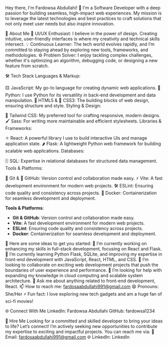 Hey there, I'm Fardowsa Abdullahi! 👋
I'm a Software Developer with a deep passion for building seamless, high-impact web experiences. My mission is to leverage the latest technologies and best practices to craft solutions that not only meet user needs but also inspire innovation.

🚀 About Me
🎨 UI/UX Enthusiast: I believe in the power of design. Creating intuitive, user-friendly interfaces is where my creativity and technical skills intersect.
💡 Continuous Learner: The tech world evolves rapidly, and I’m committed to staying ahead by exploring new tools, frameworks, and methodologies.
⚙️ Problem Solver: I enjoy tackling complex challenges, whether it's optimizing an algorithm, debugging code, or designing a new feature from scratch.

🛠 Tech Stack
Languages & Markup:

🟨 JavaScript: My go-to language for creating dynamic web applications.
🐍 Python: I use Python for its versatility in back-end development and data manipulation.
📝 HTML5 & 🎨 CSS3: The building blocks of web design, ensuring structure and style.
Styling & Design:

🎨 Tailwind CSS: My preferred tool for crafting responsive, modern designs.
🖌️ Sass: For writing more maintainable and efficient stylesheets.
Libraries & Frameworks:

⚛️ React: A powerful library I use to build interactive UIs and manage application state.
🌶️ Flask: A lightweight Python web framework for building scalable web applications.
Databases:

🗄️ SQL: Expertise in relational databases for structured data management.
Tools & Platforms:

🌱 Git & 🐙 GitHub: Version control and collaboration made easy.
⚡ Vite: A fast development environment for modern web projects.
🛠️ ESLint: Ensuring code quality and consistency across projects.
🐳 Docker: Containerization for seamless development and deployment.

**Tools & Platforms**:
- **Git & GitHub**: Version control and collaboration made easy.
- **Vite**: A fast development environment for modern web projects.
- **ESLint**: Ensuring code quality and consistency across projects.
- **Docker**: Containerization for seamless development and deployment.

🌟 Here are some ideas to get you started:
🔭 I’m currently working on enhancing my skills in full-stack development, focusing on React and Flask.
🌱 I’m currently learning Python Flask, SQLite, and improving my expertise in front-end development with JavaScript, React, HTML, and CSS.
👯 I’m looking to collaborate on exciting web development projects that push the boundaries of user experience and performance.
🤔 I’m looking for help with expanding my knowledge in cloud computing and scalable system architecture.
💬 Ask me about anything related to front-end development, React.
📫 How to reach me: fardosaabdullahi991@gmail.com
😄 Pronouns: She/Her
⚡ Fun fact: I love exploring new tech gadgets and am a huge fan of sci-fi movies!

🌐 Connect With Me
LinkedIn: Fardowsa Abdullahi
GitHub: fardowsa1234

💼 Hire Me
Looking for a committed and skilled developer to bring your ideas to life? Let’s connect! I’m actively seeking new opportunities to contribute my expertise to exciting and impactful projects. You can reach me via:
📧 Email: fardosaabdullahi991@gmail.com
🌐 LinkedIn: LinkedIn
